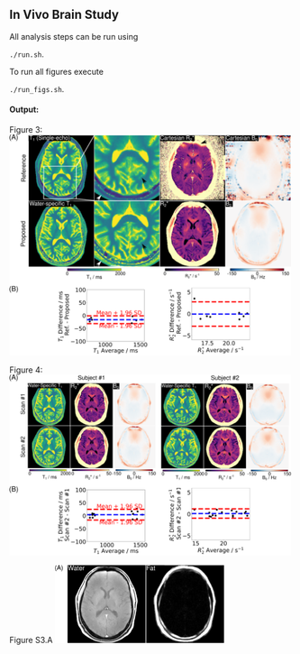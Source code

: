 ## In Vivo Brain Study

All analysis steps can be run using

`./run.sh`.

To run all figures execute

`./run_figs.sh`.

#### Output:

Figure 3:
<img src="figure/figure_03_ref.png" alt="In Vivo Brain Figure 1" width="500"/>

Figure 4:
<img src="figure/figure_04_ref.png" alt="In Vivo Brain Figure 2" width="500"/>

Figure S3.A
<img src="figure/figure_s03_part_A_ref.png" alt="In Vivo Supplementary Brain Figure 3.A" width="300"/>
